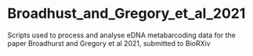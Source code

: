 # Broadhust_and_Gregory_et_al_2021
Scripts used to process and analyse eDNA metabarcoding data for the paper Broadhurst and Gregory et al 2021, submitted to BioRXiv
